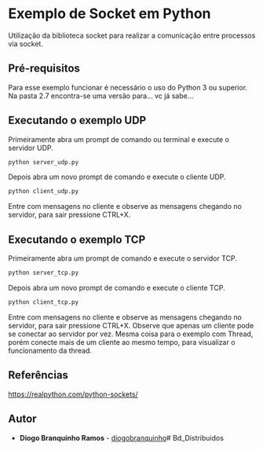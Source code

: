 # Exemplo de Socket em Python
Utilização da biblioteca socket para realizar a comunicação entre processos via socket.

## Pré-requisitos
Para esse exemplo funcionar é necessário o uso do Python 3 ou superior. Na pasta 2.7 encontra-se uma versão para... vc já sabe...

## Executando o exemplo UDP
Primeiramente abra um prompt de comando ou terminal e execute o servidor UDP.
````sh
python server_udp.py 
````
Depois abra um novo prompt de comando e execute o cliente UDP.
````sh
python client_udp.py 
````
Entre com mensagens no cliente e observe as mensagens chegando no servidor, para sair pressione CTRL+X.

## Executando o exemplo TCP
Primeiramente abra um prompt de comando e execute o servidor TCP.
````sh
python server_tcp.py 
````
Depois abra um novo prompt de comando e execute o cliente TCP.
````sh
python client_tcp.py 
````
Entre com mensagens no cliente e observe as mensagens chegando no servidor, para sair pressione CTRL+X. Observe que apenas um cliente pode se conectar ao servidor por vez.
Mesma coisa para o exemplo com Thread, porém conecte mais de um cliente ao mesmo tempo, para visualizar o funcionamento da thread.

## Referências
https://realpython.com/python-sockets/

## Autor
* **Diogo Branquinho Ramos** - [diogobranquinho](https://github.com/diogobranquinho)#   B d _ D i s t r i b u i d o s  
 